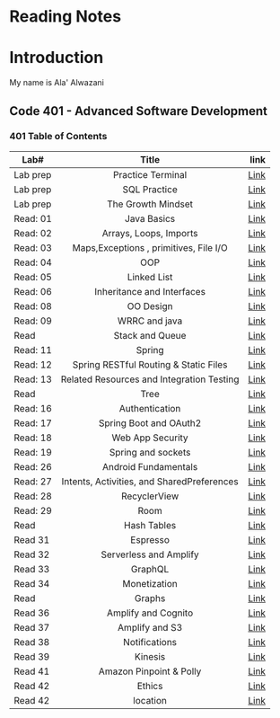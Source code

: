 # Reading Notes

# Introduction
My name is Ala' Alwazani

## Code 401 - Advanced Software Development

### 401 Table of Contents 

| **Lab#**   |      **Title**      |                                **link**                                   |
|------------|:-------------------:|--------------------------------------------------------------------------:|
| Lab prep   |  Practice Terminal         | [Link](https://alaaylula.github.io/reading-notes/Terminal)  |
| Lab prep   |  SQL Practice              | [Link](https://alaaylula.github.io/reading-notes/SQL)       |
| Lab prep   |  The Growth Mindset        | [Link](https://alaaylula.github.io/reading-notes/Mindset)   |
| Read: 01   |   Java Basics              | [Link](https://alaaylula.github.io/reading-notes/JavaBasics)   |
| Read: 02   |   Arrays, Loops, Imports   | [Link](https://alaaylula.github.io/reading-notes/Arrays_Loops_Imports)   |
| Read: 03   |   Maps,Exceptions , primitives, File I/O     | [Link](https://alaaylula.github.io/reading-notes/Maps_primitives_File)   |
| Read: 04   |   OOP     | [Link](https://alaaylula.github.io/reading-notes/OOP)   |
| Read: 05   |   Linked List     | [Link](https://alaaylula.github.io/reading-notes/LinkedList)   |
| Read: 06   |   Inheritance and Interfaces     | [Link](https://alaaylula.github.io/reading-notes/Inheritance_and_Interfaces)   |
| Read: 08   |   OO Design     | [Link](https://alaaylula.github.io/reading-notes/OO_Design)   |
| Read: 09   |   WRRC and java     | [Link](https://alaaylula.github.io/reading-notes/WRRC_and_Java)   |
| Read   |   Stack and Queue     | [Link](https://alaaylula.github.io/reading-notes/Stacks_and_Queues)   |
| Read: 11   |   Spring     | [Link](https://alaaylula.github.io/reading-notes/Spring)   |
| Read: 12   |   Spring RESTful Routing & Static Files     | [Link](https://alaaylula.github.io/reading-notes/Spring2)   |
| Read: 13   |  Related Resources and Integration Testing | [Link](https://alaaylula.github.io/reading-notes/Related_Resources_Testing)   |
| Read   |   Tree | [Link](https://alaaylula.github.io/reading-notes/Tree)   |
| Read: 16  |   Authentication | [Link](https://alaaylula.github.io/reading-notes/Authentication)   |
| Read: 17  |   Spring Boot and OAuth2 | [Link](https://alaaylula.github.io/reading-notes/Spring_Authorization)   |
| Read: 18  |   Web App Security | [Link](https://alaaylula.github.io/reading-notes/WebApp_Security)   |
| Read: 19  |   Spring and sockets | [Link](https://alaaylula.github.io/reading-notes/spring_and_sockets)   |
| Read: 26  |   Android Fundamentals | [Link](https://alaaylula.github.io/reading-notes/Android_Fundamentals)   |
| Read: 27  |    Intents, Activities, and SharedPreferences | [Link](https://alaaylula.github.io/reading-notes/Intents)   |
| Read: 28  |    RecyclerView | [Link](https://alaaylula.github.io/reading-notes/RecyclerView)   |
| Read: 29  |    Room | [Link](https://alaaylula.github.io/reading-notes/Room)   |
| Read  |    Hash Tables | [Link](https://alaaylula.github.io/reading-notes/HashTable)   |
| Read 31  |    Espresso | [Link](https://alaaylula.github.io/reading-notes/Espresso)   |
| Read 32  |    Serverless and Amplify | [Link](https://alaaylula.github.io/reading-notes/Serverless_Amplify)   |
| Read 33  |    GraphQL  | [Link](https://alaaylula.github.io/reading-notes/GraphQL)   |
| Read 34  |    Monetization  | [Link](https://alaaylula.github.io/reading-notes/Monetization)   |
| Read  |    Graphs  | [Link](https://alaaylula.github.io/reading-notes/Graphs)   |
| Read 36  |    Amplify and Cognito  | [Link](https://alaaylula.github.io/reading-notes/Cognito)   |
| Read 37  |    Amplify and S3  | [Link](https://alaaylula.github.io/reading-notes/S3)   |
| Read 38  |    Notifications  | [Link](https://alaaylula.github.io/reading-notes/Notifications)   |
| Read 39  |    Kinesis  | [Link](https://alaaylula.github.io/reading-notes/Kinesis)   |
| Read 41  |    Amazon Pinpoint & Polly   | [Link](https://alaaylula.github.io/reading-notes/Amazon_Pinpoint_Polly )   |
| Read 42  |    Ethics   | [Link](https://alaaylula.github.io/reading-notes/Ethics )   |
| Read 42  |    location   | [Link](https://alaaylula.github.io/reading-notes/location )   |



    

